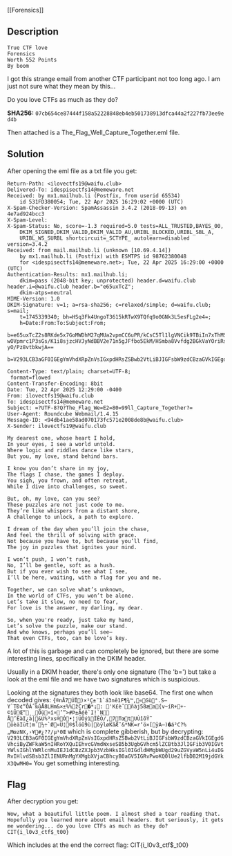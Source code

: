 [[Forensics]]
## Description
```
True CTF love
Forensics
Worth 552 Points
By boom
```

I got this strange email from another CTF participant not too long ago. I am just not sure what they mean by this...

Do you love CTFs as much as they do?

**SHA256:** `07cb654ce87444f158a52228848eb4eb501738913dfca44a2f227fb73ee9ed4b`

Then attached is a The_Flag_Well_Capture_Together.eml file.

## Solution

After opening the eml file as a txt file you get:
```
Return-Path: <ilovectfs19@waifu.club>
Delivered-To: idespisectfs14@memeware.net
Received: by mx1.mailhub.li (Postfix, from userid 65534)
	id 531FD380054; Tue, 22 Apr 2025 16:29:02 +0000 (UTC)
X-Spam-Checker-Version: SpamAssassin 3.4.2 (2018-09-13) on 4e7ad924bcc3
X-Spam-Level: 
X-Spam-Status: No, score=-1.3 required=5.0 tests=ALL_TRUSTED,BAYES_00,
	DKIM_SIGNED,DKIM_VALID,DKIM_VALID_AU,URIBL_BLOCKED,URIBL_SBL_A,
	URIBL_WS_SURBL shortcircuit=_SCTYPE_ autolearn=disabled version=3.4.2
Received: from mail.mailhub.li (unknown [10.69.4.14])
	by mx1.mailhub.li (Postfix) with ESMTPS id 98762380048
	for <idespisectfs14@memeware.net>; Tue, 22 Apr 2025 16:29:00 +0000 (UTC)
Authentication-Results: mx1.mailhub.li;
	dkim=pass (2048-bit key; unprotected) header.d=waifu.club header.i=@waifu.club header.b="e65uxTcZ";
	dkim-atps=neutral
MIME-Version: 1.0
DKIM-Signature: v=1; a=rsa-sha256; c=relaxed/simple; d=waifu.club; s=mail;
	t=1745339340; bh=HSq3Fk4UngoT3615kRTwX9TQfq9o0GNk3L5esFLg2e4=;
	h=Date:From:To:Subject:From;
	b=e65uxTcZ2s8RKde5x7GoMWDhM27qMUa2vpmCC6uPR/kCsC5Tl1lgVNCik9TBiIn7xThMSG0m17ElJR+eQ3IFACqhDjoJkCdLo+iYAwvx4Go1OOYUYRx7dn7tUisIKy2p7NsDjJMauF8H1fwIpO6kFZKUPiPescPp6mBJIWBOARUNxRSSReBJv+B8GibZJbN4c64c0 wOVpmrc1P3sGs/K1i8sjzcHVJyNdBBV2e71n5gJFfbo5EkM/HSmba8Vvfdg2BGkVaYOriRs9vs5+XwV8v9stPhL48avJipOSz1ykfbXW3//QZYpAOGyQz8lhE2cek5YLJulB yO/Pz8vtbkwjA==
	b=V293LCB3aGF0IGEgYmVhdXRpZnVsIGxpdHRsZSBwb2VtLiBJIGFsbW9zdCBzaGVkIGEgdGVhciByZWFkaW5nIHRoYXQuIEhvcGVmdWxseSB5b3UgbGVhcm5lZCBtb3JlIGFib3V0IGVtYWlsIGhlYWRlcnMuIEJ1dCBzZXJpb3VzbHksIGl0IGdldHMgbWUgd29uZGVyaW5nLi4uIGRvIHlvdSBsb3ZlIENURnMgYXMgbXVjaCBhcyB0aGV5IGRvPwoKQ0lUe2lfbDB2M19jdGYkX3QwMH0=
	
Content-Type: text/plain; charset=UTF-8;
 format=flowed
Content-Transfer-Encoding: 8bit
Date: Tue, 22 Apr 2025 12:29:00 -0400
From: ilovectfs19@waifu.club
To: idespisectfs14@memeware.net
Subject: =?UTF-8?Q?The_Flag_We=E2=80=99ll_Capture_Together?=
User-Agent: Roundcube Webmail/1.4.15
Message-ID: <94db41ae58ad070173fc571e2008de8b@waifu.club>
X-Sender: ilovectfs19@waifu.club

My dearest one, whose heart I hold,
In your eyes, I see a world untold.
Where logic and riddles dance like stars,
But you, my love, stand behind bars.

I know you don’t share in my joy,
The flags I chase, the games I deploy.
You sigh, you frown, and often retreat,
While I dive into challenges, so sweet.

But, oh, my love, can you see?
These puzzles are not just code to me.
They’re like whispers from a distant shore,
A challenge to unlock, a path to explore.

I dream of the day when you’ll join the chase,
And feel the thrill of solving with grace.
Not because you have to, but because you’ll find,
The joy in puzzles that ignites your mind.

I won’t push, I won’t rush,
No, I’ll be gentle, soft as a hush.
But if you ever wish to see what I see,
I’ll be here, waiting, with a flag for you and me.

Together, we can solve what’s unknown,
In the world of CTFs, you won’t be alone.
Let’s take it slow, no need to fear,
For love is the answer, my darling, my dear.

So, when you're ready, just take my hand,
Let’s solve the puzzle, make our stand.
And who knows, perhaps you’ll see—
That even CTFs, too, can be love’s key.
```

A lot of this is garbage and can completely be ignored, but there are some interesting lines, specifically in the DKIM header.

Usually in a DKIM header, there's only one signature (The 'b=') but take a look at the eml file and we have two signatures which is suspicious.

Looking at the signatures they both look like base64.
The first one when decoded gives:
```{®nÅ7ÚÏ)×¹Ç±¨1`á3nê1F¶¾™‚«Gù°.S—Y`TÐ¢“ÔÁˆ‰ûÅ8LHm&×±%%žCr�*¡:	'K£è˜ñàj58æa{v~íR++-©ìÛŒ“¸_Õü¤î¤’”>#Þ±Ãéê`I!`N
Å’EàI¿à|&Ù%³xs®Ó•¦jÜÔýìÏÊÖ/,7TœtUÙîõŸ˜	öèäIüt¦m¯½÷`Ø¤U¦®$löû9ù|òÿløKãÆ¯&*NK=r‘ö×[ÿA–)�á²C?%„MœzNX,›¥#¿??/µ¹0Œ```
which is complete gibberish, but by decrypting:
`V293LCB3aGF0IGEgYmVhdXRpZnVsIGxpdHRsZSBwb2VtLiBJIGFsbW9zdCBzaGVkIGEgdGVhciByZWFkaW5nIHRoYXQuIEhvcGVmdWxseSB5b3UgbGVhcm5lZCBtb3JlIGFib3V0IGVtYWlsIGhlYWRlcnMuIEJ1dCBzZXJpb3VzbHksIGl0IGdldHMgbWUgd29uZGVyaW5nLi4uIGRvIHlvdSBsb3ZlIENURnMgYXMgbXVjaCBhcyB0aGV5IGRvPwoKQ0lUe2lfbDB2M19jdGYkX3QwMH0=`
You get something interesting.
## Flag

After decryption you get:
```
Wow, what a beautiful little poem. I almost shed a tear reading that. Hopefully you learned more about email headers. But seriously, it gets me wondering... do you love CTFs as much as they do?
CIT{i_l0v3_ctf$_t00}
```
Which includes at the end the correct flag:
CIT{i_l0v3_ctf$_t00}
